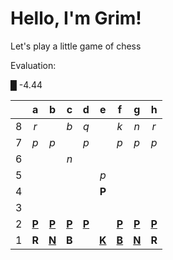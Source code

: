 # Hello, I'm Grim!

Let's play a little game of chess

Evaluation: 

█ -4.44

|     |  a  |  b  |  c  |  d  |  e  |  f  |  g  |  h  |
|:---:|:---:|:---:|:---:|:---:|:---:|:---:|:---:|:---:|
|  8  |  _r_  |     |  _b_  |  _q_  |     |  _k_  |  _n_  |  _r_  |
|  7  |  _p_  |  _p_  |     |  _p_  |     |  _p_  |  _p_  |  _p_  |
|  6  |     |     |  _n_  |     |     |     |     |     |
|  5  |     |     |     |     |  _p_  |     |     |     |
|  4  |     |     |     |     |  **P**  |     |     |     |
|  3  |     |     |     |     |     |     |     |     |
|  2  |  [**P**](http://localhost:8080/api/chess/select?square=a2)  |  [**P**](http://localhost:8080/api/chess/select?square=b2)  |  [**P**](http://localhost:8080/api/chess/select?square=c2)  |  [**P**](http://localhost:8080/api/chess/select?square=d2)  |     |  [**P**](http://localhost:8080/api/chess/select?square=f2)  |  [**P**](http://localhost:8080/api/chess/select?square=g2)  |  [**P**](http://localhost:8080/api/chess/select?square=h2)  |
|  1  |  **R**  |  [**N**](http://localhost:8080/api/chess/select?square=b1)  |  **B**  |     |  [**K**](http://localhost:8080/api/chess/select?square=e1)  |  [**B**](http://localhost:8080/api/chess/select?square=f1)  |  [**N**](http://localhost:8080/api/chess/select?square=g1)  |  **R**  |

